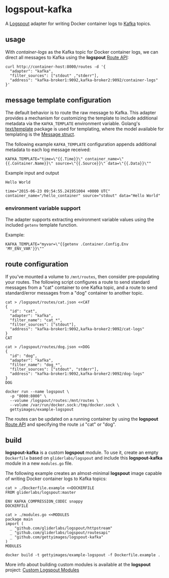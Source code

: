 # logspout-kafka

A [Logspout](https://github.com/gliderlabs/logspout) adapter for writing Docker container logs to [Kafka](https://github.com/apache/kafka) topics.

## usage

With *container-logs* as the Kafka topic for Docker container logs, we can direct all messages to Kafka using the **logspout** [Route API](https://github.com/gliderlabs/logspout/tree/master/routesapi):

```
curl http://container-host:8000/routes -d '{
  "adapter": "kafka",
  "filter_sources": ["stdout" ,"stderr"],
  "address": "kafka-broker1:9092,kafka-broker2:9092/container-logs"
}'
```

## message template configuration

The default behavior is to route the raw message to Kafka.  This adapter provides a mechanism for customizing the template to include additional metadata via the `KAFKA_TEMPLATE` environment variable.  Golang's [text/template](http://golang.org/pkg/text/template/) package is used for templating, where the model available for templating is the [Message struct](https://github.com/gliderlabs/logspout/blob/master/router/types.go).

The following example `KAFKA_TEMPLATE` configuration appends additional metadata to each log message received:
```
KAFKA_TEMPLATE="time=\"{{.Time}}\" container_name=\"{{.Container.Name}}\" source=\"{{.Source}}\" data=\"{{.Data}}\""
```

Example input and output
```
Hello World

time="2015-06-23 09:54:55.241951004 +0000 UTC" container_name="/hello_container" source="stdout" data="Hello World"
```

### environment variable support

The adapter supports extracting environment variable values using the included `getenv` template function.

Example:

```
KAFKA_TEMPLATE="myvar=\"{{getenv .Container.Config.Env 'MY_ENV_VAR'}}\""
```

## route configuration

If you've mounted a volume to `/mnt/routes`, then consider pre-populating your routes. The following script configures a route to send standard messages from a "cat" container to one Kafka topic, and a route to send standard/error messages from a "dog" container to another topic.

```
cat > /logspout/routes/cat.json <<CAT
{
  "id": "cat",
  "adapter": "kafka",
  "filter_name": "cat_*",
  "filter_sources": ["stdout"],
  "address": "kafka-broker1:9092,kafka-broker2:9092/cat-logs"
}
CAT

cat > /logspout/routes/dog.json <<DOG
{
  "id": "dog",
  "adapter": "kafka",
  "filter_name": "dog_*",
  "filter_sources": ["stdout", "stderr"],
  "address": "kafka-broker1:9092,kafka-broker2:9092/dog-logs"
}
DOG

docker run --name logspout \
  -p "8000:8000" \
  --volume /logspout/routes:/mnt/routes \
  --volume /var/run/docker.sock:/tmp/docker.sock \
  gettyimages/example-logspout

```

The routes can be updated on a running container by using the **logspout** [Route API](https://github.com/gliderlabs/logspout/tree/master/routesapi) and specifying the route `id` "cat" or "dog".

## build

**logspout-kafka** is a custom **logspout** module. To use it, create an empty `Dockerfile` based on `gliderlabs/logspout` and include this **logspout-kafka** module in a new `modules.go` file.

The following example creates an almost-minimal **logspout** image capable of writing Docker container logs to Kafka topics:

```
cat > ./Dockerfile.example <<DOCKERFILE
FROM gliderlabs/logspout:master

ENV KAFKA_COMPRESSION_CODEC snappy
DOCKERFILE

cat > ./modules.go <<MODULES
package main
import (
  _ "github.com/gliderlabs/logspout/httpstream"
  _ "github.com/gliderlabs/logspout/routesapi"
  _ "github.com/gettyimages/logspout-kafka"
)
MODULES

docker build -t gettyimages/example-logspout -f Dockerfile.example .
```

More info about building custom modules is available at the **logspout** project: [Custom Logspout Modules](https://github.com/gliderlabs/logspout/blob/master/custom/README.md)

